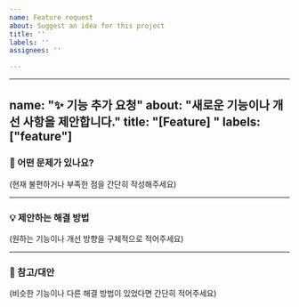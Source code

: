 ```yaml
---
name: Feature request
about: Suggest an idea for this project
title: ''
labels: ''
assignees: ''

---
```


---
name: "✨ 기능 추가 요청"
about: "새로운 기능이나 개선 사항을 제안합니다."
title: "[Feature] "
labels: ["feature"]
---

### 🧩 어떤 문제가 있나요?
(현재 불편하거나 부족한 점을 간단히 작성해주세요)

---

### 💡 제안하는 해결 방법
(원하는 기능이나 개선 방향을 구체적으로 적어주세요)


---

### 🔄 참고/대안
(비슷한 기능이나 다른 해결 방법이 있었다면 간단히 적어주세요)
